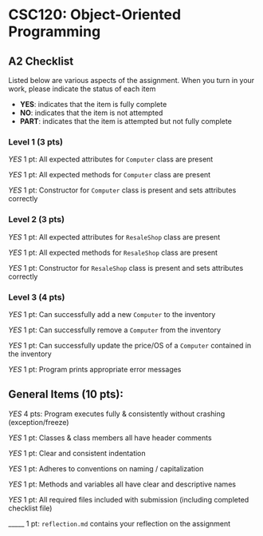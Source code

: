 # CSC120: Object-Oriented Programming
## A2 Checklist

Listed below are various aspects of the assignment.  When you turn in your work, please indicate the status of each item

- **YES**: indicates that the item is fully complete
- **NO**: indicates that the item is not attempted
- **PART**: indicates that the item is attempted but not fully complete

### Level 1 (3 pts)

_YES_ 1 pt: All expected attributes for `Computer` class are present

_YES_ 1 pt: All expected methods for `Computer` class are present

_YES_ 1 pt: Constructor for `Computer` class is present and sets attributes correctly

### Level 2 (3 pts)

_YES_ 1 pt: All expected attributes for `ResaleShop` class are present

_YES_ 1 pt: All expected methods for `ResaleShop` class are present

_YES_ 1 pt: Constructor for `ResaleShop` class is present and sets attributes correctly

### Level 3 (4 pts)

_YES_ 1 pt: Can successfully add a new `Computer` to the inventory

_YES_ 1 pt: Can successfully remove a `Computer` from the inventory

_YES_ 1 pt: Can successfully update the price/OS of a `Computer` contained in the inventory

_YES_ 1 pt: Program prints appropriate error messages

## General Items (10 pts):

_YES_ 4 pts: Program executes fully & consistently without crashing (exception/freeze)

_YES_ 1 pt: Classes & class members all have header comments

_YES_ 1 pt: Clear and consistent indentation

_YES_ 1 pt: Adheres to conventions on naming / capitalization

_YES_ 1 pt: Methods and variables all have clear and descriptive names

_YES_ 1 pt: All required files included with submission (including completed checklist file)

_____ 1 pt: `reflection.md` contains your reflection on the assignment
